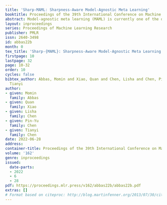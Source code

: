 ```yaml
---
title: 'Sharp-MAML: Sharpness-Aware Model-Agnostic Meta Learning'
booktitle: Proceedings of the 39th International Conference on Machine Learning
abstract: Model-agnostic meta learning (MAML) is currently one of the dominating approaches for few-shot meta-learning. Albeit its effectiveness, the optimization of MAML can be challenging due to the innate bilevel problem structure. Specifically, the loss landscape of MAML is much more complex with possibly  more saddle points and local minimizers than its empirical risk minimization counterpart. To address this challenge, we leverage the recently invented sharpness-aware minimization and develop a sharpness-aware MAML approach that we term Sharp-MAML. We empirically demonstrate that Sharp-MAML and its computation-efficient variant can outperform the plain-vanilla MAML baseline (e.g., +3% accuracy on Mini-Imagenet). We complement the empirical study with the convergence rate analysis and the generalization bound of Sharp-MAML. To the best of our knowledge, this is the first empirical and theoretical study on sharpness-aware minimization in the context of bilevel learning.
layout: inproceedings
series: Proceedings of Machine Learning Research
publisher: PMLR
issn: 2640-3498
id: abbas22b
month: 0
tex_title: 'Sharp-{MAML}: Sharpness-Aware Model-Agnostic Meta Learning'
firstpage: 10
lastpage: 32
page: 10-32
order: 10
cycles: false
bibtex_author: Abbas, Momin and Xiao, Quan and Chen, Lisha and Chen, Pin-Yu and Chen,
  Tianyi
author:
- given: Momin
  family: Abbas
- given: Quan
  family: Xiao
- given: Lisha
  family: Chen
- given: Pin-Yu
  family: Chen
- given: Tianyi
  family: Chen
date: 2022-06-28
address:
container-title: Proceedings of the 39th International Conference on Machine Learning
volume: '162'
genre: inproceedings
issued:
  date-parts:
  - 2022
  - 6
  - 28
pdf: https://proceedings.mlr.press/v162/abbas22b/abbas22b.pdf
extras: []
# Format based on citeproc: http://blog.martinfenner.org/2013/07/30/citeproc-yaml-for-bibliographies/
---
```

